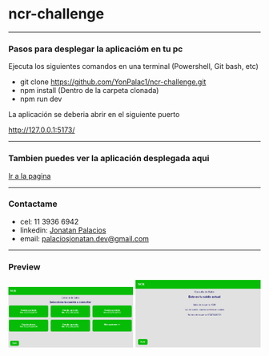 # ncr-challenge
***
### Pasos para desplegar la aplicacióm en tu pc
<p>Ejecuta los siguientes comandos en una terminal (Powershell, Git bash, etc)</p>

- git clone https://github.com/YonPalac1/ncr-challenge.git
- npm install (Dentro de la carpeta clonada)
- npm run dev

<p>La aplicación se deberia abrir en el siguiente puerto</p>
<a href="http://127.0.0.1:5173/" target="_blank">http://127.0.0.1:5173/</a>

***
### Tambien puedes ver la aplicación desplegada aqui
<a href="https://ncr-challenge.vercel.app/">Ir a la pagina</a>

***
### Contactame
- cel: 11 3936 6942
- linkedin: <a href="https://www.linkedin.com/in/palacios-yonatan/">Jonatan Palacios</a>
- email: palaciosjonatan.dev@gmail.com

***
### Preview
<img src="https://github.com/YonPalac1/ncr-challenge/blob/master/public/preview/preview1.png?raw=true" width="250px" />
<img src="https://github.com/YonPalac1/ncr-challenge/blob/master/public/preview/preview2.png?raw=true" width="250px" />

